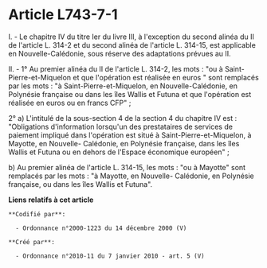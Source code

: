 # Article L743-7-1

I. - Le chapitre IV du titre Ier du livre III, à l'exception du second alinéa du II de l'article L. 314-2 et du second alinéa
de l'article L. 314-15, est applicable en Nouvelle-Calédonie, sous réserve des adaptations prévues au II.

II. - 1° Au premier alinéa du II de l'article L. 314-2, les mots : "ou à Saint-Pierre-et-Miquelon et que l'opération est
réalisée en euros "  sont remplacés par les mots : "à Saint-Pierre-et-Miquelon, en Nouvelle-Calédonie, en Polynésie française
ou dans les îles Wallis et Futuna et que l'opération est réalisée en euros ou en francs CFP" ;

2° a) L'intitulé de la sous-section 4 de la section 4 du chapitre IV est : "Obligations d'information lorsqu'un des
prestataires de services de paiement impliqué dans l'opération est situé à Saint-Pierre-et-Miquelon, à Mayotte, en Nouvelle-
Calédonie, en Polynésie française, dans les îles Wallis et Futuna ou en dehors de l'Espace économique européen" ;

b) Au premier alinéa de l'article L. 314-15, les mots : "ou à Mayotte" sont remplacés par les mots : "à Mayotte, en Nouvelle-
Calédonie, en Polynésie française, ou dans les îles Wallis et Futuna".

**Liens relatifs à cet article**

	**Codifié par**:

	  - Ordonnance n°2000-1223 du 14 décembre 2000 (V)

	**Créé par**:

	  - Ordonnance n°2010-11 du 7 janvier 2010 - art. 5 (V)
